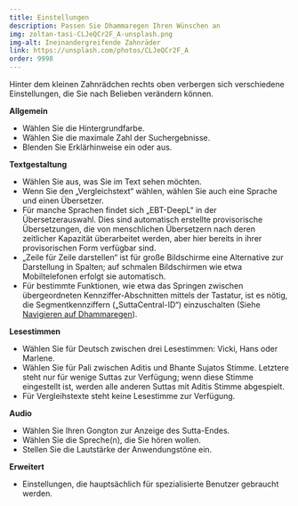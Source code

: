 ```yaml
---
title: Einstellungen
description: Passen Sie Dhammaregen Ihren Wünschen an
img: zoltan-tasi-CLJeQCr2F_A-unsplash.png
img-alt: Ineinandergreifende Zahnräder
link: https://unsplash.com/photos/CLJeQCr2F_A
order: 9998
---
```


Hinter dem kleinen Zahnrädchen rechts oben verbergen sich verschiedene Einstellungen, die Sie nach Belieben verändern können.

**Allgemein** 
- Wählen Sie die Hintergrundfarbe. 
- Wählen Sie die maximale Zahl der Suchergebnisse. 
- Blenden Sie Erklärhinweise ein oder aus. 

**Textgestaltung** 
- Wählen Sie aus, was Sie im Text sehen möchten. 
- Wenn Sie den „Vergleichstext“ wählen, wählen Sie auch eine Sprache und einen Übersetzer.
- Für manche Sprachen findet sich „EBT-DeepL“ in der Übersetzerauswahl. Dies sind automatisch erstellte provisorische Übersetzungen, die von menschlichen Übersetzern nach deren zeitlicher Kapazität überarbeitet werden, aber hier bereits in ihrer provisorischen Form verfügbar sind.
- „Zeile für Zeile darstellen“ ist für große Bildschirme eine Alternative zur Darstellung in Spalten; auf schmalen Bildschirmen wie etwa Mobiltelefonen erfolgt sie automatisch. 
- Für bestimmte Funktionen, wie etwa das Springen zwischen übergeordneten Kennziffer-Abschnitten mittels der Tastatur, ist es nötig, die Segmentkennziffern („SuttaCentral-ID“) einzuschalten (Siehe [Navigieren auf Dhammaregen](#/wiki/studium/navigieren)).

**Lesestimmen** 
- Wählen Sie für Deutsch zwischen drei Lesestimmen: Vicki, Hans oder Marlene.
- Wählen Sie für Pali zwischen Aditis und Bhante Sujatos Stimme. Letztere steht nur für wenige Suttas zur Verfügung; wenn diese Stimme eingestellt ist, werden alle anderen Suttas mit Aditis Stimme abgespielt.
- Für Vergleihstexte steht keine Lesestimme zur Verfügung.

**Audio** 
- Wählen Sie Ihren Gongton zur Anzeige des Sutta-Endes. 
- Wählen Sie die Spreche(n), die Sie hören wollen. 
- Stellen Sie die Lautstärke der Anwendungstöne ein.

**Erweitert**
- Einstellungen, die hauptsächlich für spezialisierte Benutzer gebraucht werden.